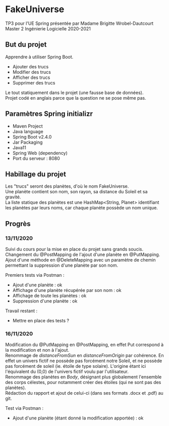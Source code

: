 # FakeUniverse

TP3 pour l'UE Spring présentée par Madame Brigitte Wrobel-Dautcourt  
Master 2 Ingénierie Logicielle 2020-2021

## But du projet

Apprendre à utiliser Spring Boot.
- Ajouter des trucs
- Modifier des trucs
- Afficher des trucs
- Supprimer des trucs

Le tout statiquement dans le projet (une fausse base de données).  
Projet codé en anglais parce que la question ne se pose même pas.

## Paramètres Spring initializr

- Maven Project
- Java language
- Spring Boot v2.4.0
- Jar Packaging
- Java11
- Spring Web (dependency)
- Port du serveur : 8080

## Habillage du projet

Les "trucs" seront des planètes, d'où le nom FakeUniverse.  
Une planète contient son nom, son rayon, sa distance du Soleil et sa gravité.  
La liste statique des planètes est une HashMap<String, Planet> identifiant les planètes par leurs noms, car chaque planète possède un nom unique.

## Progrès

### 13/11/2020

Suivi du cours pour la mise en place du projet sans grands soucis.  
Changement du @PostMapping de l'ajout d'une planète en @PutMapping.  
Ajout d'une méthode en @DeleteMapping avec un paramètre de chemin permettant la suppression d'une planète par son nom.  

Premiers tests via Postman :
- Ajout d'une planète : ok
- Affichage d'une planète récupérée par son nom : ok
- Affichage de toute les planètes : ok
- Suppression d'une planète : ok  

Travail restant :
- Mettre en place des tests ?

### 16/11/2020

Modification du @PutMapping en @PostMapping, en effet Put correspond à la modification et non à l'ajout.  
Renommage de *distanceFromSun* en *distanceFromOrigin* par cohérence.
En effet un univers fictif ne possède pas forcément notre Soleil, et ne possède pas forcément de soleil (ie. étoile de type solaire).
L'origine étant ici l'équivalent du (0,0) de l'univers fictif voulu par l'utilisateur.  
Renommage des planètes en *Body*, désignant plus globalement l'ensemble des corps célestes, pour notamment créer des étoiles (qui ne sont pas des planètes).  
Rédaction du rapport et ajout de celui-ci (dans ses formats .docx et .pdf) au git.  

Test via Postman :
- Ajout d'une planète (étant donné la modification apportée) : ok  
